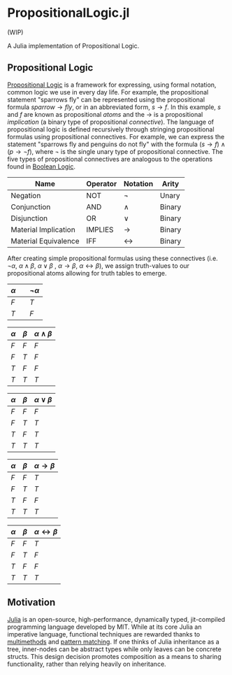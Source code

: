 # PropositionalLogic.jl

(WIP)

A Julia implementation of Propositional Logic.

## Propositional Logic

[Propositional Logic](https://en.wikipedia.org/wiki/Propositional_calculus) is a framework for expressing, using formal notation, 
common logic we use in every day life.
For example, the propositional statement "sparrows fly" can be represented using the propositional formula 
$\textit{sparrow}\rightarrow\textit{fly}$, or in an abbreviated form, $\textit{s}\rightarrow\textit{f}$.
In this example, $\textit{s}$ and $\textit{f}$ are known as propositional _atoms_ and the $\rightarrow$ is a propositional _implication_ (a binary
type of propositional _connective_).
The language of propositional logic is defined recursively through stringing propositional formulas using propositional connectives.
For example, we can express the statement "sparrows fly and penguins do not fly" with the formula $(\textit{s}\rightarrow\textit{f})\land(\textit{p}\rightarrow\neg\textit{f})$,
where $\neg$ is the single unary type of propositional connective.
The five types of propositional connectives are analogous to the operations found in [Boolean Logic](https://en.wikipedia.org/wiki/Boolean_algebra).

| Name                 | Operator | Notation          | Arity  |
|----------------------|----------|-------------------|--------|
| Negation             | NOT      | $\neg$            | Unary  |
| Conjunction          | AND      | $\land$           | Binary |
| Disjunction          | OR       | $\lor$            | Binary |
| Material Implication | IMPLIES  | $\rightarrow$     | Binary |
| Material Equivalence | IFF      | $\leftrightarrow$ | Binary |

After creating simple propositional formulas using these connectives (i.e. $\neg\alpha$, $\alpha\land\beta$, $\alpha\lor\beta$
, $\alpha\rightarrow\beta$, $\alpha\leftrightarrow\beta$), we assign truth-values to our propositional atoms allowing for truth 
tables to emerge.

| $\alpha$ |   | $\neg\alpha$ |
|----------|---|--------------|
| $F$      |   | $T$          |
| $T$      |   | $F$          |

| $\alpha$ | $\beta$ | $\alpha\land\beta$ |
|----------|---------|--------------------|
| $F$      | $F$     | $F$                |
| $F$      | $T$     | $F$                |
| $T$      | $F$     | $F$                |
| $T$      | $T$     | $T$                |

| $\alpha$ | $\beta$ | $\alpha\lor\beta$ |
|----------|---------|-------------------|
| $F$      | $F$     | $F$               |
| $F$      | $T$     | $T$               |
| $T$      | $F$     | $T$               |
| $T$      | $T$     | $T$               |

| $\alpha$ | $\beta$ | $\alpha\rightarrow\beta$ |
|----------|---------|--------------------------|
| $F$      | $F$     | $T$                      |
| $F$      | $T$     | $T$                      |
| $T$      | $F$     | $F$                      |
| $T$      | $T$     | $T$                      |

| $\alpha$ | $\beta$ | $\alpha\leftrightarrow\beta$ |
|----------|---------|------------------------------|
| $F$      | $F$     | $T$                          |
| $F$      | $T$     | $F$                          |
| $T$      | $F$     | $F$                          |
| $T$      | $T$     | $T$                          |

## Motivation

[Julia](https://julialang.org/) is an open-source, high-performance, dynamically typed, jit-compiled programming language developed by MIT.
While at its core Julia an imperative language, functional techniques are rewarded thanks to 
[multimethods](https://en.wikipedia.org/wiki/Multiple_dispatch) and [pattern matching](https://en.wikipedia.org/wiki/Pattern_matching).
If one thinks of Julia inheritance as a tree, inner-nodes can be abstract types while only leaves can be concrete structs.
This design decision promotes composition as a means to sharing functionality, rather than relying heavily on inheritance.
